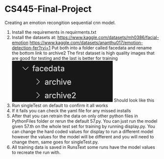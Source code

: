 # CS445-Final-Project
Creating an emotion recongition sequential cnn model.

1. Install the requirements in requirments.txt
2. Install the datasets at:
        https://www.kaggle.com/datasets/mh0386/facial-emotion
        https://www.kaggle.com/datasets/ananthu017/emotion-detection-fer?rvi=1
    Put both into a folder called facedata and rename the bottom link to archive2
    The first dataset is high quality images that are good for testing and the last is better for training
    ![Folders Example](FolderExample.png)
    Should look like this
3. Run singleTest on default to confirm it all works
4. If it fails you can check the yaml file for any missed installs
5. After that you can retrain the data on only other python files in PythonFiles folder or rerun the default 57.py. You can just run the model given 57.th on the whole test set for training by running display.py. You can change the hard coded values for display to run a different model however the values for the model will be different and you will need to change them, same goes for singleTest.py. 
6. All training data is saved in RunsText some runs have the model values to recreate the run with.
